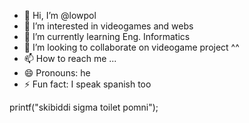 - 👋 Hi, I’m @lowpol
- 👀 I’m interested in videogames and webs
- 🌱 I’m currently learning Eng. Informatics
- 💞️ I’m looking to collaborate on videogame project ^^
- 📫 How to reach me ...
- 😄 Pronouns: he
- ⚡ Fun fact: I speak spanish too

printf("skibiddi sigma toilet pomni");
